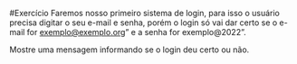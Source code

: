 #Exercício
Faremos nosso primeiro sistema de login, para isso o usuário precisa digitar o seu e-mail e senha, porém o login só vai dar certo se o e-mail for exemplo@exemplo.org” e a senha for exemplo@2022”.

Mostre uma mensagem informando se o login deu certo ou não.